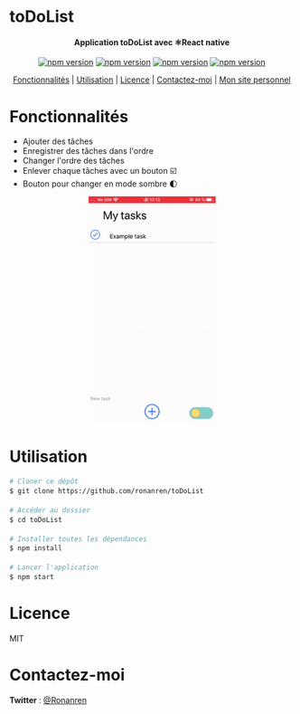 # toDoList

<h4 align="center">Application toDoList avec ⚛️React native</h4>

<p align="center">
<a href="https://badge.fury.io/js/react-native-draggable-flatlist"><img src="https://badge.fury.io/js/react-native-draggable-flatlist.svg" alt="npm version" height="18"></a>
<a href="https://badge.fury.io/js/expo-dark-mode-switch"><img src="https://badge.fury.io/js/expo-dark-mode-switch.svg" alt="npm version" height="18"></a>
<a href="https://badge.fury.io/js/react-native-elements"><img src="https://badge.fury.io/js/react-native-elements.svg" alt="npm version" height="18"></a>
<a href="https://badge.fury.io/js/react-native-animatable"><img src="https://badge.fury.io/js/react-native-animatable.svg" alt="npm version" height="18"></a>
</p>

<p align="center">
  <a href="#Fonctionnalités">Fonctionnalités</a> |
  <a href="#Utilisation">Utilisation</a> |
  <a href="#Licence">Licence</a> |
  <a href="#Contactez-moi">Contactez-moi</a> |
  <a href="https://ronanren.github.io" target="_blank">Mon site personnel</a> 
</p>

# Fonctionnalités

- Ajouter des tâches
- Enregistrer des tâches dans l'ordre
- Changer l'ordre des tâches
- Enlever chaque tâches avec un bouton ☑️
- Bouton pour changer en mode sombre 🌓

<p align="center">
    <img src="assets/appAnimation.gif" width="225px"/>
</p>

# Utilisation

```bash
# Cloner ce dépôt
$ git clone https://github.com/ronanren/toDoList

# Accéder au dossier
$ cd toDoList

# Installer toutes les dépendances
$ npm install

# Lancer l'application
$ npm start
```

# Licence

MIT

# Contactez-moi

**Twitter** : <a href="https://twitter.com/Ronanren" target="_blank">@Ronanren</a>
